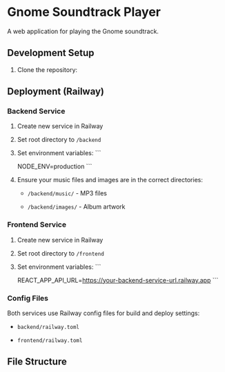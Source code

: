 # Gnome Soundtrack Player

A web application for playing the Gnome soundtrack.

## Development Setup

1. Clone the repository:



## Deployment (Railway)



### Backend Service

1. Create new service in Railway

2. Set root directory to `/backend`

3. Set environment variables:   ```

   NODE_ENV=production   ```

4. Ensure your music files and images are in the correct directories:

   - `/backend/music/` - MP3 files

   - `/backend/images/` - Album artwork



### Frontend Service

1. Create new service in Railway

2. Set root directory to `/frontend`

3. Set environment variables:   ```

   REACT_APP_API_URL=https://your-backend-service-url.railway.app   ```



### Config Files

Both services use Railway config files for build and deploy settings:

- `backend/railway.toml`

- `frontend/railway.toml`



## File Structure



